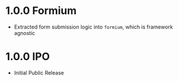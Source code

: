 # 1.0.0 Formium

- Extracted form submission logic into `formium`, which is framework agnostic

# 1.0.0 IPO

- Initial Public Release

